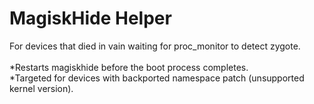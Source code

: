 # MagiskHide Helper
For devices that died in vain waiting for proc_monitor to detect zygote.<br><br>
*Restarts magiskhide before the boot process completes. <br>
*Targeted for devices with backported namespace patch (unsupported kernel version).<br>
